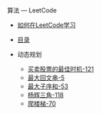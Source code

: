 <div class="sidebar-title">算法 — LeetCode</div>
<template id="root-breadcrumb">LeetCode</template>

- [如何在LeetCode学习](document/算法/LeetCode/如何在LeetCode学习.md)
- [目录](document/算法/LeetCode/目录.md)

- 动态规划

  - [买卖股票的最佳时机-121](document/算法/LeetCode/动态规划/买卖股票的最佳时机-121.md)
  - [最大回文串-5](document/算法/LeetCode/动态规划/最大回文串-5.md)
  - [最大子序和-53](document/算法/LeetCode/动态规划/最大子序和-53.md)
  - [杨辉三角-118](document/算法/LeetCode/动态规划/杨辉三角-118.md)
  - [爬楼梯-70](document/算法/LeetCode/动态规划/爬楼梯-70.md)

